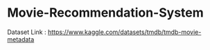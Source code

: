 # Movie-Recommendation-System

Dataset Link : https://www.kaggle.com/datasets/tmdb/tmdb-movie-metadata
